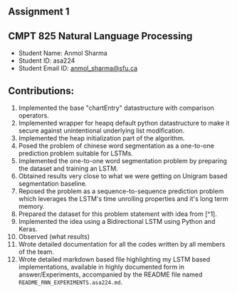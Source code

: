 ## Assignment 1
## CMPT 825 Natural Language Processing
* Student Name: Anmol Sharma
* Student ID: asa224
* Student Email ID: anmol_sharma@sfu.ca

## Contributions:

1. Implemented the base "chartEntry" datastructure with comparison operators.
2. Implemented wrapper for heapq default python datastructure to make it secure against unintentional underlying list modification.
3. Implemented the heap initialization part of the algorithm.
4. Posed the problem of chinese word segmentation as a one-to-one prediction problem suitable for LSTMs.
  1. Implemented the one-to-one word segmentation problem by preparing the dataset and training an LSTM.
  2. Obtained results very close to what we were getting on Unigram based segmentation baseline.
5. Reposed the problem as a sequence-to-sequence prediction problem which leverages the LSTM's time unrolling properties and it's long term memory.
  1. Prepared the dataset for this problem statement with idea from [^1].
  2. Implemented the idea using a Bidirectional LSTM using Python and Keras.
  3. Observed (what results)
6. Wrote detailed documentation for all the codes written by all members of the team.
7. Wrote detailed markdown based file highlighting my LSTM based implementations, available in highly documented form in answer/Experiments, accompanied by the README file named `README_RNN_EXPERIMENTS.asa224.md`.
